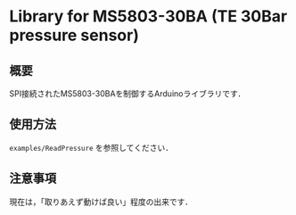 # Library for MS5803-30BA (TE 30Bar pressure sensor)

## 概要

SPI接続されたMS5803-30BAを制御するArduinoライブラリです．

## 使用方法

`examples/ReadPressure` を参照してください．

## 注意事項

現在は，「取りあえず動けば良い」程度の出来です．

